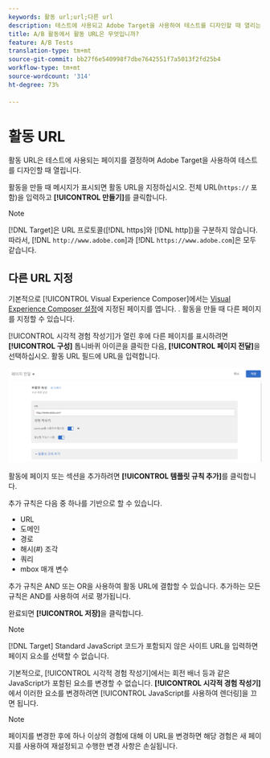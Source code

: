 ```yaml
---
keywords: 활동 url;url;다른 url
description: 테스트에 사용되고 Adobe Target을 사용하여 테스트를 디자인할 때 열리는 페이지를 결정하는 활동 URL을 지정하는 방법에 대해 알아보십시오.
title: A/B 활동에서 활동 URL은 무엇입니까?
feature: A/B Tests
translation-type: tm+mt
source-git-commit: bb27f6e540998f7dbe7642551f7a5013f2fd25b4
workflow-type: tm+mt
source-wordcount: '314'
ht-degree: 73%

---
```



# 활동 URL

활동 URL은 테스트에 사용되는 페이지를 결정하며 Adobe Target을 사용하여 테스트를 디자인할 때 열립니다.

활동을 만들 때 메시지가 표시되면 활동 URL을 지정하십시오. 전체 URL(`https://` 포함)을 입력하고 **[!UICONTROL 만들기]**&#x200B;를 클릭합니다.

>[!NOTE]
>
>[!DNL Target]은 URL 프로토콜([!DNL https]와 [!DNL http])을 구분하지 않습니다. 따라서, [!DNL `http://www.adobe.com`]과 [!DNL `https://www.adobe.com`]은 모두 같습니다.

## 다른 URL 지정

기본적으로 [!UICONTROL Visual Experience Composer]에서는 [Visual Experience Composer 설정](/help/administrating-target/visual-experience-composer-set-up.md)에 지정된 페이지를 엽니다.
. 활동을 만들 때 다른 페이지를 지정할 수 있습니다.

[!UICONTROL 시각적 경험 작성기]가 열린 후에 다른 페이지를 표시하려면 **[!UICONTROL 구성]** 톱니바퀴 아이콘을 클릭한 다음, **[!UICONTROL 페이지 전달]**&#x200B;을 선택하십시오. 활동 URL 필드에 URL을 입력합니다.

![페이지 전달 대화 상자](/help/c-activities/t-test-ab/t-test-create-ab/assets/url-config-new.png)

활동에 페이지 또는 섹션을 추가하려면 **[!UICONTROL 템플릿 규칙 추가]**&#x200B;를 클릭합니다.

추가 규칙은 다음 중 하나를 기반으로 할 수 있습니다.

* URL
* 도메인
* 경로
* 해시(#) 조각
* 쿼리
* mbox 매개 변수

추가 규칙은 AND 또는 OR을 사용하여 활동 URL에 결합할 수 있습니다. 추가하는 모든 규칙은 AND를 사용하여 서로 평가됩니다.

완료되면 **[!UICONTROL 저장]**&#x200B;을 클릭합니다.

>[!NOTE]
>
>[!DNL Target] Standard JavaScript 코드가 포함되지 않은 사이트 URL을 입력하면 페이지 요소를 선택할 수 없습니다.

기본적으로, [!UICONTROL 시각적 경험 작성기]에서는 회전 배너 등과 같은 JavaScript가 포함된 요소를 변경할 수 없습니다. **[!UICONTROL 시각적 경험 작성기]**&#x200B;에서 이러한 요소를 변경하려면 [!UICONTROL JavaScript를 사용하여 렌더링]을 끄면 됩니다.

>[!NOTE]
>
>페이지를 변경한 후에 하나 이상의 경험에 대해 이 URL을 변경하면 해당 경험은 새 페이지를 사용하여 재설정되고 수행한 변경 사항은 손실됩니다.
